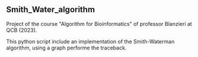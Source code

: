 ## Smith_Water_algorithm

Project of the course "Algorithm for Bioinformatics" of professor Blanzieri at QCB (2023).

This python script include an implementation of the Smith-Waterman algorithm, using a graph performe the traceback.

